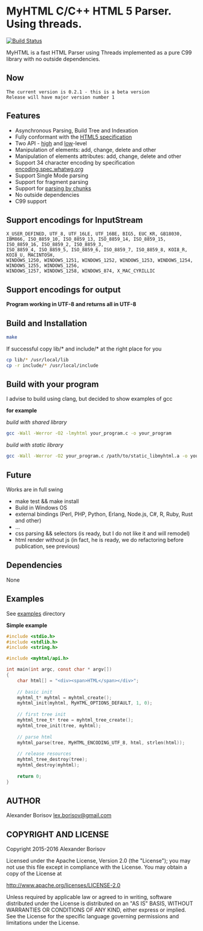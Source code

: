 # MyHTML C/C++ HTML 5 Parser. Using threads.

[![Build Status](https://travis-ci.org/lexborisov/myhtml.svg?branch=master)](https://travis-ci.org/lexborisov/myhtml)

MyHTML is a fast HTML Parser using Threads implemented as a pure C99 library with no outside dependencies.

## Now

```text
The current version is 0.2.1 - this is a beta version
Release will have major version number 1
```

## Features

- Asynchronous Parsing, Build Tree and Indexation
- Fully conformant with the [HTML5 specification]
- Two API - [high] and [low]-level
- Manipulation of elements: add, change, delete and other
- Manipulation of elements attributes: add, change, delete and other
- Support 34 character encoding by specification [encoding.spec.whatwg.org]
- Support Single Mode parsing
- Support for fragment parsing
- Support for [parsing by chunks]
- No outside dependencies
- C99 support

## Support encodings for InputStream

```text
X_USER_DEFINED, UTF_8, UTF_16LE, UTF_16BE, BIG5, EUC_KR, GB18030,
IBM866, ISO_8859_10, ISO_8859_13, ISO_8859_14, ISO_8859_15, ISO_8859_16, ISO_8859_2, ISO_8859_3,
ISO_8859_4, ISO_8859_5, ISO_8859_6, ISO_8859_7, ISO_8859_8, KOI8_R, KOI8_U, MACINTOSH,
WINDOWS_1250, WINDOWS_1251, WINDOWS_1252, WINDOWS_1253, WINDOWS_1254, WINDOWS_1255, WINDOWS_1256,
WINDOWS_1257, WINDOWS_1258, WINDOWS_874, X_MAC_CYRILLIC
```

## Support encodings for output

**Program working in UTF-8 and returns all in UTF-8**

## Build and Installation

```bash
make
```

If successful copy lib/* and include/* at the right place for you

```bash
cp lib/* /usr/local/lib
cp -r include/* /usr/local/include
```

## Build with your program

I advise to build using clang, but decided to show examples of gcc

**for example**

*build with shared library*
```bash
gcc -Wall -Werror -O2 -lmyhtml your_program.c -o your_program
```

*build with static library*
```bash
gcc -Wall -Werror -O2 your_program.c /path/to/static_libmyhtml.a -o your_program
```

## Future

Works are in full swing

- make test && make install
- Build in Windows OS
- external bindings (Perl, PHP, Python, Erlang, Node.js, C#, R, Ruby, Rust and other)
- ...
- css parsing && selectors (is ready, but I do not like it and will remodel)
- html render without js (in fact, he is ready, we do refactoring before publication, see previous)

## Dependencies

None

## Examples

See [examples] directory

**Simple example**

```c
#include <stdio.h>
#include <stdlib.h>
#include <string.h>

#include <myhtml/api.h>

int main(int argc, const char * argv[])
{
    char html[] = "<div><span>HTML</span></div>";
    
    // basic init
    myhtml_t* myhtml = myhtml_create();
    myhtml_init(myhtml, MyHTML_OPTIONS_DEFAULT, 1, 0);
    
    // first tree init 
    myhtml_tree_t* tree = myhtml_tree_create();
    myhtml_tree_init(tree, myhtml);
    
    // parse html
    myhtml_parse(tree, MyHTML_ENCODING_UTF_8, html, strlen(html));
    
    // release resources
    myhtml_tree_destroy(tree);
    myhtml_destroy(myhtml);
    
    return 0;
}
```

## AUTHOR

Alexander Borisov <lex.borisov@gmail.com>

## COPYRIGHT AND LICENSE

Copyright 2015-2016 Alexander Borisov

Licensed under the Apache License, Version 2.0 (the "License"); you may not use this file except in compliance with the License.
You may obtain a copy of the License at

http://www.apache.org/licenses/LICENSE-2.0

Unless required by applicable law or agreed to in writing, software distributed under the License is distributed on an "AS IS" BASIS, WITHOUT WARRANTIES OR CONDITIONS OF ANY KIND, either express or implied.
See the License for the specific language governing permissions and limitations under the License.


[HTML5 specification]: https://html.spec.whatwg.org/multipage/
[high]: https://github.com/lexborisov/myhtml/blob/master/include/myhtml/api.h
[low]: https://github.com/lexborisov/myhtml/tree/master/include/myhtml
[examples]: https://github.com/lexborisov/myhtml/tree/master/examples
[parsing by chunks]: https://github.com/lexborisov/myhtml/blob/master/examples/chunks_high_level.c
[encoding.spec.whatwg.org]: https://encoding.spec.whatwg.org/